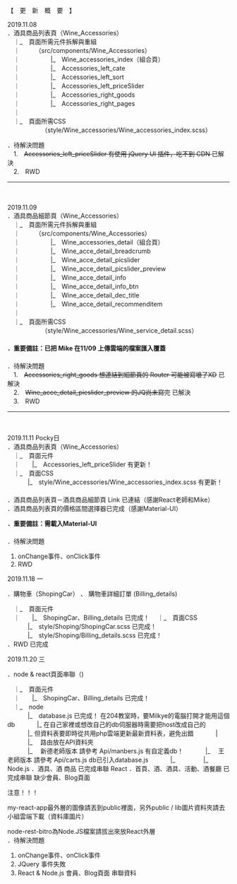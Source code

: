 
【　更　新　概　要　】  
  
2019.11.08  
．酒具商品列表頁（Wine_Accessories）  
　｜_　頁面所需元件拆解與重組  
　｜　　　（src/components/Wine_Accessories）  
　｜　　　　　|_　Wine_accessories_index（組合頁）  
　｜　　　　　|_　Accessories_left_cate  
　｜　　　　　|_　Accessories_left_sort  
　｜　　　　　|_　Accessories_left_priceSlider  
　｜　　　　　|_　Accessories_right_goods  
　｜　　　　　|_　Accessories_right_pages  
　｜  
　｜_　頁面所需CSS  
　　　　　　（style/Wine_accessories/Wine_accessories_index.scss）  
  
．待解決問題  
　1.　<del>Accessories_left_priceSlider 有使用 jQuery UI 插件，吃不到 CDN </del>已解決  
　2.　RWD  
<hr />　

2019.11.09  
．酒具商品細節頁（Wine_Accessories）  
　｜_　頁面所需元件拆解與重組  
　｜　　　（src/components/Wine_Accessories）  
　｜　　　　　|_　Wine_accessories_detail（組合頁）  
　｜　　　　　|_　Wine_acce_detail_breadcrumb  
　｜　　　　　|_　Wine_acce_detail_picslider  
　｜　　　　　|_　Wine_acce_detail_picslider_preview  
　｜　　　　　|_　Wine_acce_detail_info  
　｜　　　　　|_　Wine_acce_detail_info_btn  
　｜　　　　　|_　Wine_acce_detail_dec_title  
　｜　　　　　|_　Wine_acce_detail_recommenditem  
　｜  
　｜_　頁面所需CSS  
　　　　　　（style/Wine_accessories/Wine_service_detail.scss）  
　    
<b>．重要備註：已把 Mike 在11/09 上傳雲端的檔案匯入覆蓋</b>  
　  
．待解決問題  
　1.　<del>Accessories_right_goods 想連結到細節頁的 Router 可能被寫壞了XD</del> 已解決  
　2.　<del>Wine_acce_detail_picslider_preview 的JQ尚未寫完</del> 已解決  
　3.　RWD  
<hr />　

2019.11.11 Pocky日  
．酒具商品列表頁（Wine_Accessories）  
　｜_　頁面元件  
　｜　　|_　Accessories_left_priceSlider 有更新！  
　｜_　頁面CSS  
　  　　|_　style/Wine_accessories/Wine_accessories_index.scss 有更新！  
　    
．酒具商品列表頁－酒具商品細節頁 Link 已連結（感謝React老師和Mike）  
．酒具商品列表頁的價格區間選擇器已完成（感謝Material-UI）
 
<b>．重要備註：需載入Material-UI</b>  
　  
．待解決問題  
 1. onChange事件、onClick事件  
 2. RWD  
 
2019.11.18  一

．購物車（ShopingCar）  、 購物車詳細訂單 (Billing_details)

　｜_　頁面元件  
　｜　　|_　ShopingCar、Billing_details 已完成！ 
　｜_　頁面CSS   
　  　　|_　style/Shoping/ShopingCar.scss 已完成！      
　  　　|_　style/Shoping/Billing_details.scss 已完成！ 
　    
．RWD 已完成

 2019.11.20  三

．node & react頁面串聯（)

　｜_　頁面元件   
　｜　　|_　ShopingCar、Billing_details 已完成！  
　｜_　node    
　  　　|_　database.js  已完成！ 在204教室時，要Milkye的電腦打開才能用這個db
　  　　|_                        在自己家裡或想改自己的db伺服器時需要把host改成自己的
　  　　|_                        但資料表要即時從共用php雲端更新最新資料表，避免出錯 
　  　　|
　  　　|_　 路由放在API資料夾     
　  　　|_　 新德老師版本 請參考   Api/manbers.js 有自定義db！
　  　　|_　 王老師版本   請參考   Api/carts.js     db已引入database.js
　  　　|_　 
　  　　|_　 
Node.js
．酒具、酒 商品 已完成串聯
React
．首頁、酒、酒具、活動、酒餐廳 已完成串聯  缺少會員、Blog頁面
 
 
注意！！！ 

my-react-app最外層的圖像請丟到public裡面，另外public / lib圖片資料夾請去小組雲端下載（資料庫圖片）

node-rest-bitro為Node.JS檔案請拔出來放React外層
　  
．待解決問題  
 1. onChange事件、onClick事件  
 2. JQuery 事件失敗
 3. React & Node.js   會員、Blog頁面  串聯資料
